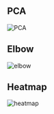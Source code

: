 ## PCA
![PCA](https://github.com/user-attachments/assets/ac9f0d9b-9982-4ebf-a6bc-90bdbcb27742)

## Elbow
![elbow](https://github.com/user-attachments/assets/92323516-6c98-4d6a-b48b-9e83e2407a98)

## Heatmap
![heatmap](https://github.com/user-attachments/assets/1b7741bf-3da4-44ff-a476-ade6d4f790fd)
